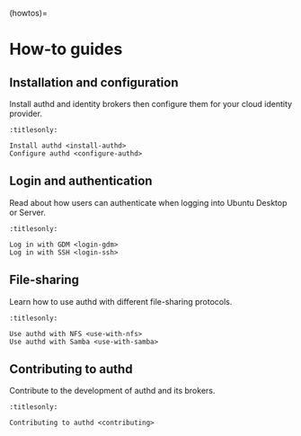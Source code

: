 (howtos)=

# How-to guides

## Installation and configuration

Install authd and identity brokers then configure them for your cloud identity
provider.

```{toctree}
:titlesonly:

Install authd <install-authd>
Configure authd <configure-authd>
```

## Login and authentication

Read about how users can authenticate when
logging into Ubuntu Desktop or Server.


```{toctree}
:titlesonly:

Log in with GDM <login-gdm>
Log in with SSH <login-ssh>
```

## File-sharing

Learn how to use authd with different file-sharing protocols.

```{toctree}
:titlesonly:

Use authd with NFS <use-with-nfs>
Use authd with Samba <use-with-samba>
```

## Contributing to authd

Contribute to the development of authd and its brokers.

```{toctree}
:titlesonly:

Contributing to authd <contributing>
```
